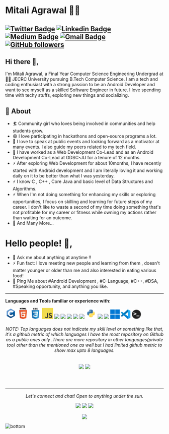 # Mitali Agrawal 👨‍💻
[![Twitter Badge](https://img.shields.io/badge/-@MitaliAgrawal-1ca0f1?style=flat-square&labelColor=1ca0f1&logo=twitter&logoColor=white&link=https://twitter.com/MitaliAgrawal17)](https://twitter.com/MitaliAgrawal17) [![Linkedin Badge](https://img.shields.io/badge/-MitaliAgrawal-blue?style=flat-square&logo=Linkedin&logoColor=white&link=https://www.linkedin.com/in/mitaliagrawal17/)](https://www.linkedin.com/in/mitaliagrawal17/) 
[![Medium Badge](https://img.shields.io/badge/-@mitaliagrawal4321-03a57a?style=flat-square&labelColor=000000&logo=Medium&link=https://medium.com/@mitaliagrawal4321/)](https://medium.com/@mitaliagrawal4321/)
[![Gmail Badge](https://img.shields.io/badge/-mitaliagrawal4321@gmail.com-c14438?style=flat-square&logo=Gmail&logoColor=white&link=mailto:mitaliagrawal4321@gmail.com)](mailto:mitaliagrawal4321@gmail.com)
[![GitHub followers](https://img.shields.io/github/followers/mitali-1703?label=Follow&style=social)](https://github.com/mitali-1703/?tab=follow)
--- 

## Hi there 👋,           
I'm Mitali Agrawal, a Final Year Computer Science Engineering Undergrad at 👨‍💻 JECRC University pursuing B.Tech Computer Science.  I am a tech and coding enthusiast with a strong passion to be an Android Developer and want to see myself as a skilled Software Engineer in future. I love spending time with techy stuffs, exploring new things and socializing.

## 🧐 About
- 🏄‍ Community girl who loves being involved in communities and help students grow.
- 😄 I love participating in hackathons and open-source programs a lot.
- 🌱 I love to speak at public events and looking forward  as a motivator at many events. I also guide my peers related to my tech field.
- 🔭 I have worked as a Web Development Co-Lead and as an Android Development Co-Lead at GDSC-JU for a tenure of 12 months.
- ⚡ After exploring Web Development for about 10months, I have recently started with Android development and I am literally loving it and working daily on it to be better than what I was yesterday.
- ⚡ I know C , C++ , Core Java and basic level of Data Structures and Algorithms.
- ⚡ When I'm not doing something for enhancing my skills or exploring opportunities, I focus on skilling and learning for future steps of my career. I don't like to waste a second of my time doing something that's not profitable for my career or fitness while owning my actions rather than waiting for an outcome.
- 👯 And Many More...


# Hello people!&nbsp;👋,

- 💬 Ask me about anything at anytime !! 
- ⚡ Fun fact: I love meeting new people and learning from them , doesn't matter younger or older than me  and also interested in eating various food! 
- 💬 Ping Me about #Android Development , #C-Language, #C++, #DSA, #Speaking opportunity, and anything you like.
---
**Languages and Tools familiar or experience with:**

<code><img height="35" src="https://raw.githubusercontent.com/github/explore/80688e429a7d4ef2fca1e82350fe8e3517d3494d/topics/c/c.png"></code>
<code><img height="35" src="https://raw.githubusercontent.com/github/explore/80688e429a7d4ef2fca1e82350fe8e3517d3494d/topics/html/html.png"></code>
<code><img height="35" src="https://raw.githubusercontent.com/github/explore/80688e429a7d4ef2fca1e82350fe8e3517d3494d/topics/css/css.png"></code>
<code><img height="35" src="https://raw.githubusercontent.com/github/explore/80688e429a7d4ef2fca1e82350fe8e3517d3494d/topics/javascript/javascript.png"></code>  <code><img height="40" src="https://cdn.jsdelivr.net/gh/devicons/devicon/icons/cplusplus/cplusplus-original.svg"></code> 
<code><img height="40" src="https://cdn.jsdelivr.net/gh/devicons/devicon/icons/java/java-original.svg"></code>
<code><img height="40" src="https://cdn.jsdelivr.net/gh/devicons/devicon/icons/android/android-original.svg" /></code>
<code><img height="40" src="https://cdn.jsdelivr.net/gh/devicons/devicon/icons/kotlin/kotlin-original.svg"></code> 
<code><img height="40" src="https://cdn.jsdelivr.net/gh/devicons/devicon/icons/firebase/firebase-plain.svg"></code> 
<code><img height="35" src="https://raw.githubusercontent.com/github/explore/80688e429a7d4ef2fca1e82350fe8e3517d3494d/topics/python/python.png"></code>
<code><img height="40" src="https://cdn.jsdelivr.net/gh/devicons/devicon/icons/git/git-original.svg"></code>
<code><img height="40" src="https://cdn.jsdelivr.net/gh/devicons/devicon/icons/mysql/mysql-original.svg"></code>
<code><img height="30" src="https://raw.githubusercontent.com/github/explore/80688e429a7d4ef2fca1e82350fe8e3517d3494d/topics/windows/windows.png"></code>
<code><img height="30" src="https://raw.githubusercontent.com/github/explore/80688e429a7d4ef2fca1e82350fe8e3517d3494d/topics/visual-studio-code/visual-studio-code.png"></code>
<code><img height="30" src="https://raw.githubusercontent.com/github/explore/80688e429a7d4ef2fca1e82350fe8e3517d3494d/topics/terminal/terminal.png"></code>

<!-- *<h3>NOTE: Below image does not indicate my skill level or something like that, it's a github metric of which languages I have the most repository on Github. </h3>*

<a>
  <img align="center" src="https://github-readme-stats.vercel.app/api/top-langs/?username=mitali-1703&langs_count=8&" />
</a> -->
<div align="center" title="Go to Source">
  <h6>NOTE: Top languages does not indicate my skill level or something like that, it's a github metric of which languages I have the most repository on Github as a public ones only .There are more repository in other languages(private too) other than the mentioned one as well but I had limited github metric to show max upto 8 languages. </h3>
    <img
         width="320"
         align="center"
         src="https://github-readme-stats.vercel.app/api/top-langs/?username=mitali-1703&text_color=ffffff&icon_color=61dafb&bg_color=20232a&langs_count=8&layout=compact&border_color=61dafb&hide_border=true&hide=python,C#,less,php,ruby,CSS,HTML"
         />
  <img
         align="center"
         width="400"
         src="https://github-readme-stats.vercel.app/api?username=mitali-1703&show_icons=true&theme=react&border_color=61dafb&hide_border=true&include_all_commits=true&count_private=true"
         />

</div>






<br><br>
<hr>
<p align="center">
   <i>Let's connect and chat! Open to anything under the sun.</i>
  <p align="center">
    <a href="https://twitter.com/MitaliAgrawal17" alt="Twitter"><img src="https://raw.githubusercontent.com/jayehernandez/jayehernandez/3f5402efef9a0ae89211a6e04609558e862ca616/readme/twitter-fill.svg"></a>
    <a href="https://www.linkedin.com/in/mitaliagrawal17/" alt="Linkedin"><img src="https://raw.githubusercontent.com/jayehernandez/jayehernandez/3f5402efef9a0ae89211a6e04609558e862ca616/readme/linkedin-fill.svg"></a>
    <a href="mailto:mitaliagrawal4321@gmail.com" alt="Contact me"><img src="https://raw.githubusercontent.com/jayehernandez/jayehernandez/3f5402efef9a0ae89211a6e04609558e862ca616/readme/mail-fill.svg"></a>
  </p>
  <p align="center">  
     <img align="center" src="https://visitor-badge.laobi.icu/badge?page_id=mitali-1703.visitor-badge"> 
  </p>
</p>

<img src="https://raw.githubusercontent.com/jayehernandez/jayehernandez/dcd7447c179f5a1131590b6ccba2223e879ab655/readme/bottom.svg" alt="bottom">
